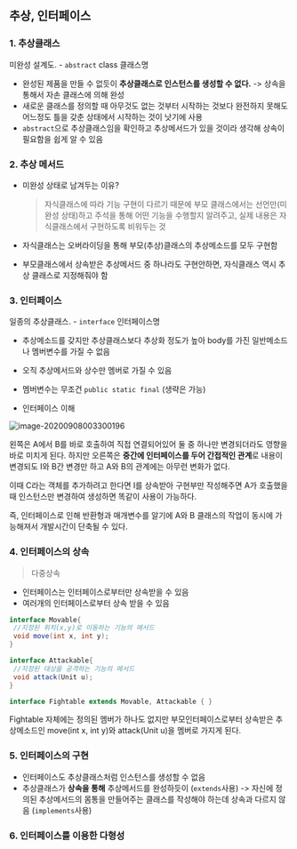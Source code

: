 ## 추상, 인터페이스

### 1. 추상클래스

미완성 설계도. -  `abstract` class 클래스명

- 완성된 제품을 만들 수 없듯이 **추상클래스로 인스턴스를 생성할 수 없다.**
  -> 상속을 통해서 자손 클래스에 의해 완성
- 새로운 클래스를 정의할 때 아무것도 없는 것부터 시작하는 것보다 완전하지 못해도 어느정도 틀을 갖춘 상태에서 시작하는 것이 낫기에 사용
- `abstract`으로 추상클래스임을 확인하고 추상메서드가 있을 것이라 생각해 상속이 필요함을 쉽게 알 수 있음



### 2. 추상 메서드

- 미완성 상태로 남겨두는 이유?

  > 자식클래스에 따라 기능 구현이 다르기 때문에 부모 클래스에서는 선언만(미완성 상태)하고 주석을 통해 어떤 기능을 수행할지 알려주고, 실제 내용은 자식클래스에서 구현하도록 비워두는 것

- 자식클래스는 오버라이딩을 통해 부모(추상)클래스의 추상메소드를 모두 구현함

- 부모클래스에서 상속받은 추상메서드 중 하나라도 구현안하면, 자식클래스 역시 추상 클래스로 지정해줘야 함



### 3. 인터페이스

일종의 추상클래스. -  `interface` 인터페이스명

- 추상메소드를 갖지만 추상클래스보다 추상화 정도가 높아 body를 가진 일반메소드나 멤버변수를 가질 수 없음
- 오직 추상메서드와 상수만 멤버로 가질 수 있음
- 멤버변수는 무조건 `public static final` (생략은 가능)



- 인터페이스 이해

![image-20200908003300196](C:\Users\user\AppData\Roaming\Typora\typora-user-images\image-20200908003300196.png)

왼쪽은 A에서 B를 바로 호출하여 직접 연결되어있어 둘 중 하나만 변경되더라도 영향을 바로 미치게 된다. 하지만 오른쪽은 **중간에 인터페이스를 두어 간접적인 관계**로 내용이 변경되도 I와 B간 변경만 하고 A와 B의 관계에는 아무런 변화가 없다. 

이때 C라는 객체를 추가하려고 한다면 I를 상속받아 구현부만 작성해주면 A가 호출했을 때 인스턴스만 변경하여 생성하면 똑같이 사용이 가능하다. 

즉, 인터페이스로 인해 반환형과 매개변수를 알기에 A와 B 클래스의 작업이 동시에 가능해져서 개발시간이 단축될 수 있다. 



### 4. 인터페이스의 상속

> 다중상속

- 인터페이스는 인터페이스로부터만 상속받을 수 있음
- 여러개의 인터페이스로부터 상속 받을 수 있음

``` java
interface Movable{
 //지정된 위치(x,y)로 이동하는 기능의 메서드
 void move(int x, int y);
}

interface Attackable{
 //지정된 대상을 공격하는 기능의 메서드
 void attack(Unit u);
}

interface Fightable extends Movable, Attackable { }
```

Fightable 자체에는 정의된 멤버가 하나도 없지만 부모인터페이스로부터 상속받은 추상메소드인 move(int x, int y)와 attack(Unit u)을 멤버로 가지게 된다.



### 5. 인터페이스의 구현

- 인터페이스도 추상클래스처럼 인스턴스를 생성할 수 없음 
- 추상클래스가 **상속을 통해** 추상메서드를 완성하듯이 (`extends`사용)
  -> 자신에 정의된 추상메서드의 몸통을 만들어주는 클래스를 작성해야 하는데 상속과 다르지 않음 (`implements`사용)



### 6. 인터페이스를 이용한 다형성

